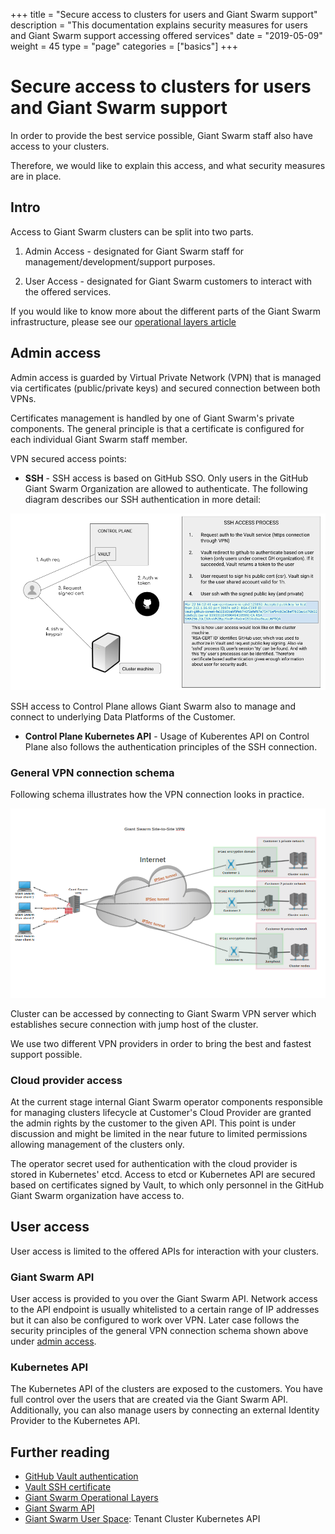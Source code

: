 +++
title = "Secure access to clusters for users and Giant Swarm support"
description = "This documentation explains security measures for users and Giant Swarm support accessing offered services"
date = "2019-05-09"
weight = 45
type = "page"
categories = ["basics"]
+++

# Secure access to clusters for users and Giant Swarm support

In order to provide the best service possible, Giant Swarm staff also have access to your clusters.

Therefore, we would like to explain this access, and what security measures are in place.

## Intro

Access to Giant Swarm clusters can be split into two parts. 

1. Admin Access - designated for Giant Swarm staff for management/development/support purposes.

2. User Access - designated for Giant Swarm customers to interact with the offered services.

If you would like to know more about the different parts of the Giant Swarm infrastructure, please see our [operational layers article](/basics/giant-swarm-operational-layers/)

## Admin access

Admin access is guarded by Virtual Private Network (VPN) that is managed via certificates (public/private keys) and secured connection between both VPNs.

Certificates management is handled by one of Giant Swarm's private components. The general principle is that a certificate is configured for each individual Giant Swarm staff member.

VPN secured access points:

* **SSH** - SSH access is based on GitHub SSO. Only users in the GitHub Giant Swarm Organization are allowed to authenticate. The following diagram describes our SSH authentication in more detail:

![](./ssh_access_process.png)  

  SSH access to Control Plane allows Giant Swarm also to manage and connect to underlying Data Platforms of the Customer.

* **Control Plane Kubernetes API** - Usage of Kuberentes API on Control Plane also follows the authentication principles of the SSH connection.

### General VPN connection schema

Following schema illustrates how the VPN connection looks in practice. 

![](./site-to-site-vpn.png)

Cluster can be accessed by connecting to Giant Swarm VPN server which establishes secure connection with jump host of the cluster.

We use two different VPN providers in order to bring the best and fastest support possible.

### Cloud provider access

At the current stage internal Giant Swarm operator components responsible for managing clusters lifecycle at Customer's Cloud Provider are granted the admin rights by the customer to the given API.
This point is under discussion and might be limited in the near future to limited permissions allowing management of the clusters only.

The operator secret used for authentication with the cloud provider is stored in Kubernetes' etcd.
Access to etcd or Kubernetes API are secured based on certificates signed by Vault, 
to which only personnel in the GitHub Giant Swarm organization have access to.   

## User access

User access is limited to the offered APIs for interaction with your clusters. 

### Giant Swarm API

User access is provided to you over the Giant Swarm API. 
Network access to the API endpoint is usually whitelisted to a certain range of IP addresses but it can also be configured to work over VPN.
Later case follows the security principles of the general VPN connection schema shown above under [admin access](#admin-access).

### Kubernetes API

The Kubernetes API of the clusters are exposed to the customers. You have full control over the users that are created via the Giant Swarm API. Additionally, you can also manage users by connecting an external Identity Provider to the Kubernetes API.

## Further reading

- [GitHub Vault authentication](https://www.vaultproject.io/docs/auth/github.html) 
- [Vault SSH certificate](https://www.vaultproject.io/docs/secrets/ssh/signed-ssh-certificates.html)
- [Giant Swarm Operational Layers](/basics/giant-swarm-operational-layers/)
- [Giant Swarm API](/basics/giant-swarm-operational-layers/#giant-swarm-api)
- [Giant Swarm User Space](/basics/giant-swarm-operational-layers/#userspace): Tenant Cluster Kubernetes API
